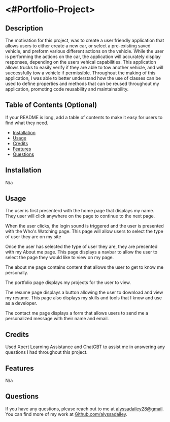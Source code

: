 # <#Portfolio-Project>

## Description

The motivation for this project, was to create a user friendly application that allows users to either create a new car, or select a pre-existing saved vehicle, and preform various different actions on the vehicle. While the user is performing the actions on the car, the application will accurately display responses, depending on the users vehical capabilities. This application allows trucks to easily verify if they are able to tow another vehicle, and will successfully tow a vehicle if permissible. Throughout the making of this application, I was able to better understand how the use of classes can be used to define properties and methods that can be reused throughout my application, promoting code reusability and maintainability.


## Table of Contents (Optional)

If your README is long, add a table of contents to make it easy for users to find what they need.

- [Installation](#installation)
- [Usage](#usage)
- [Credits](#credits)
- [Features](#features)
- [Questions](#questions)

## Installation

N/a

## Usage

The user is first presenterd with the home page that displays my name. They user will click anywhere on the page to continue to the next page.

When the user clicks, the login sound is triggered and the user is presented with the Who's Watching page.
This page will allow users to select the type of user they are on my site

Once the user has selected the type of user they are, they are presented with my About me page.
This page displays a navbar to allow the user to select the page they would like to view on my page. 

The about me page contains content that allows the user to get to know me personally.

The portfolio page displays my projects for the user to view.

The resume page displays a button allowing the user to download and view my resume. This page also displays my skills and tools that I know and use as a developer.

The contact me page displays a form that allows users to send me a personalized message with their name and email.

## Credits

Used Xpert Learning Assistance and ChatGBT to assist me in answering any questions I had throughout this project.


## Features

N/a

## Questions

If you have any questions, please reach out to me at [alyssadailey28@gmail](mailto:alyssadailey28@gmail).
You can find more of my work at [Github.com/alyssadailey](https://github.com/Github.com/alyssadailey).




